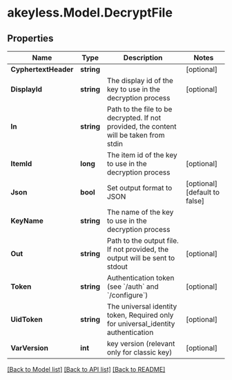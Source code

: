 # akeyless.Model.DecryptFile

## Properties

Name | Type | Description | Notes
------------ | ------------- | ------------- | -------------
**CyphertextHeader** | **string** |  | [optional] 
**DisplayId** | **string** | The display id of the key to use in the decryption process | [optional] 
**In** | **string** | Path to the file to be decrypted. If not provided, the content will be taken from stdin | 
**ItemId** | **long** | The item id of the key to use in the decryption process | [optional] 
**Json** | **bool** | Set output format to JSON | [optional] [default to false]
**KeyName** | **string** | The name of the key to use in the decryption process | 
**Out** | **string** | Path to the output file. If not provided, the output will be sent to stdout | [optional] 
**Token** | **string** | Authentication token (see &#x60;/auth&#x60; and &#x60;/configure&#x60;) | [optional] 
**UidToken** | **string** | The universal identity token, Required only for universal_identity authentication | [optional] 
**VarVersion** | **int** | key version (relevant only for classic key) | [optional] 

[[Back to Model list]](../README.md#documentation-for-models) [[Back to API list]](../README.md#documentation-for-api-endpoints) [[Back to README]](../README.md)

